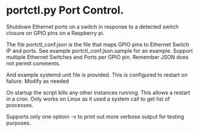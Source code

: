 # portctl.py Port Control. 

Shutdown Ethernet ports on a switch in response to a detected 
switch closure on GPIO pins on a Raspberry pi. 

The file portctl_conf.json is the file that maps GPIO pins to 
Ethernet Switch IP and ports. See example portctl_conf.json.sample
for an example. Support multiple Ethernet Switches and Ports per
GPIO pin. Remember JSON does not permit comments. 

And example systemd unit file is provided. This is configured to 
restart on failure. Modify as needed

On startup the script kills any other instances running. This allows
a restart in a cron. Only works on Linux as it used a system call 
to get list of processes. 

Supports only one optioin -v to print out more verbose output for 
testing purposes. 

